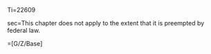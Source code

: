 Ti=22609

sec=This chapter does not apply to the extent that it is preempted by federal law.

=[G/Z/Base]
